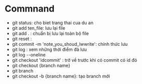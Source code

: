 # Commnand
- git status: cho biet trang thai cua du an
- git add ten_file: lưu lại file
- git add . : chuẩn bị lưu lại toàn bộ file
- git reset : 
- git commit -m 'note_you_shoud_lwwrite': chính thức lưu
- git log     : xem những thời điểm đã lưu
- git log --oneline
- git checkout 'idcommit' : trở về trước khi có commit có id đó
- git checkout {branch name}
- git branch
- git checkout -b {branch name}: tạo branch mới